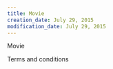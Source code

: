 ```yaml
---
title: Movie
creation_date: July 29, 2015
modification_date: July 29, 2015
---
```



Movie

Terms and conditions 
